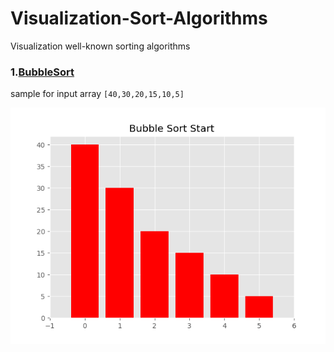# Visualization-Sort-Algorithms
Visualization well-known sorting algorithms 

### 1.[BubbleSort](https://github.com/alisharifi2000/Visualization-Sort-Algorithms/tree/master/BubbleSort)

  sample for input array `[40,30,20,15,10,5]`
  
  <img src="https://github.com/alisharifi2000/Visualization-Sort-Algorithms/blob/master/BubbleSort/Test/movie.gif"/>
 
